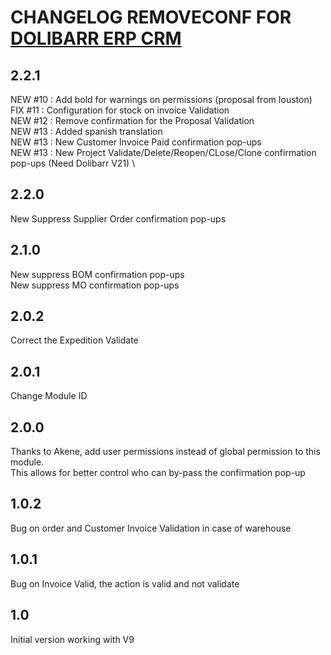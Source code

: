 # CHANGELOG REMOVECONF FOR <a href="https://www.dolibarr.org">DOLIBARR ERP CRM</a>
## 2.2.1
NEW #10 : Add bold for warnings on permissions (proposal from Iouston)\
FIX #11 : Configuration for stock on invoice Validation\
NEW #12 : Remove confirmation for the Proposal Validation\
NEW #13 : Added spanish translation\
NEW #13 : New Customer Invoice Paid confirmation pop-ups\
NEW #13 : New Project Validate/Delete/Reopen/CLose/Clone confirmation pop-ups (Need Dolibarr V21) \

## 2.2.0
New Suppress Supplier Order confirmation pop-ups

## 2.1.0
New suppress BOM confirmation pop-ups\
New suppress MO confirmation pop-ups

## 2.0.2
Correct the Expedition Validate

## 2.0.1
Change Module ID

## 2.0.0
Thanks to Akene, add user permissions instead of global permission to this module.\
This allows for better control who can by-pass the confirmation pop-up

## 1.0.2
Bug on order and Customer Invoice Validation in case of warehouse

## 1.0.1
Bug on Invoice Valid, the action is valid and not validate

## 1.0
Initial version working with V9


